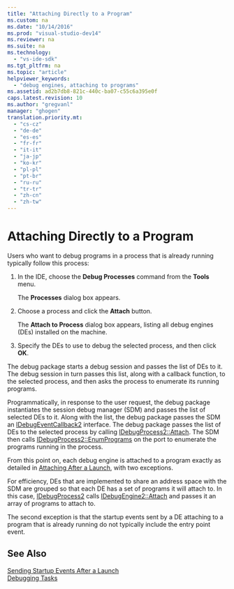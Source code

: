 ```yaml
---
title: "Attaching Directly to a Program"
ms.custom: na
ms.date: "10/14/2016"
ms.prod: "visual-studio-dev14"
ms.reviewer: na
ms.suite: na
ms.technology: 
  - "vs-ide-sdk"
ms.tgt_pltfrm: na
ms.topic: "article"
helpviewer_keywords: 
  - "debug engines, attaching to programs"
ms.assetid: ad2b7db8-821c-440c-ba07-c55c6a395e0f
caps.latest.revision: 10
ms.author: "gregvanl"
manager: "ghogen"
translation.priority.mt: 
  - "cs-cz"
  - "de-de"
  - "es-es"
  - "fr-fr"
  - "it-it"
  - "ja-jp"
  - "ko-kr"
  - "pl-pl"
  - "pt-br"
  - "ru-ru"
  - "tr-tr"
  - "zh-cn"
  - "zh-tw"
---
```

# Attaching Directly to a Program
Users who want to debug programs in a process that is already running typically follow this process:  
  
1.  In the IDE, choose the **Debug Processes** command from the **Tools** menu.  
  
     The **Processes** dialog box appears.  
  
2.  Choose a process and click the **Attach** button.  
  
     The **Attach to Process** dialog box appears, listing all debug engines (DEs) installed on the machine.  
  
3.  Specify the DEs to use to debug the selected process, and then click **OK**.  
  
 The debug package starts a debug session and passes the list of DEs to it. The debug session in turn passes this list, along with a callback function, to the selected process, and then asks the process to enumerate its running programs.  
  
 Programmatically, in response to the user request, the debug package instantiates the session debug manager (SDM) and passes the list of selected DEs to it. Along with the list, the debug package passes the SDM an [IDebugEventCallback2](../extensibility/idebugeventcallback2.md) interface. The debug package passes the list of DEs to the selected process by calling [IDebugProcess2::Attach](../extensibility/idebugprocess2--attach.md). The SDM then calls [IDebugProcess2::EnumPrograms](../extensibility/idebugprocess2--enumprograms.md) on the port to enumerate the programs running in the process.  
  
 From this point on, each debug engine is attached to a program exactly as detailed in [Attaching After a Launch](../extensibility/attaching-after-a-launch.md), with two exceptions.  
  
 For efficiency, DEs that are implemented to share an address space with the SDM are grouped so that each DE has a set of programs it will attach to. In this case, [IDebugProcess2](../extensibility/idebugprocess2.md) calls [IDebugEngine2::Attach](../extensibility/idebugengine2--attach.md) and passes it an array of programs to attach to.  
  
 The second exception is that the startup events sent by a DE attaching to a program that is already running do not typically include the entry point event.  
  
## See Also  
 [Sending Startup Events After a Launch](../extensibility/sending-startup-events-after-a-launch.md)   
 [Debugging Tasks](../extensibility/debugging-tasks.md)